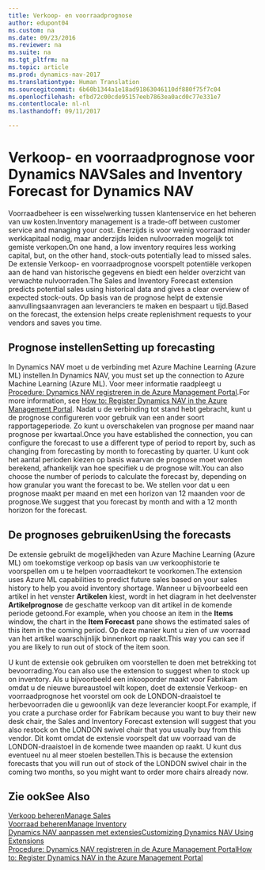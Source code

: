 ```yaml
---
title: Verkoop- en voorraadprognose
author: edupont04
ms.custom: na
ms.date: 09/23/2016
ms.reviewer: na
ms.suite: na
ms.tgt_pltfrm: na
ms.topic: article
ms.prod: dynamics-nav-2017
ms.translationtype: Human Translation
ms.sourcegitcommit: 6b60b1344a1e18ad91863046110df880f75f7c04
ms.openlocfilehash: efbd72c00cde95157eeb7863ea0acd0c77e331e7
ms.contentlocale: nl-nl
ms.lasthandoff: 09/11/2017

---
```


# <a name="sales-and-inventory-forecast-for-dynamics-nav"></a><span data-ttu-id="fe238-102">Verkoop- en voorraadprognose voor Dynamics NAV</span><span class="sxs-lookup"><span data-stu-id="fe238-102">Sales and Inventory Forecast for Dynamics NAV</span></span>
<span data-ttu-id="fe238-103">Voorraadbeheer is een wisselwerking tussen klantenservice en het beheren van uw kosten.</span><span class="sxs-lookup"><span data-stu-id="fe238-103">Inventory management is a trade-off between customer service and managing your cost.</span></span> <span data-ttu-id="fe238-104">Enerzijds is voor weinig voorraad minder werkkapitaal nodig, maar anderzijds leiden nulvoorraden mogelijk tot gemiste verkopen.</span><span class="sxs-lookup"><span data-stu-id="fe238-104">On one hand, a low inventory requires less working capital, but, on the other hand, stock-outs potentially lead to missed sales.</span></span> <span data-ttu-id="fe238-105">De extensie Verkoop- en voorraadprognose voorspelt potentiële verkopen aan de hand van historische gegevens en biedt een helder overzicht van verwachte nulvoorraden.</span><span class="sxs-lookup"><span data-stu-id="fe238-105">The Sales and Inventory Forecast extension predicts potential sales using historical data and gives a clear overview of expected stock-outs.</span></span> <span data-ttu-id="fe238-106">Op basis van de prognose helpt de extensie aanvullingsaanvragen aan leveranciers te maken en bespaart u tijd.</span><span class="sxs-lookup"><span data-stu-id="fe238-106">Based on the forecast, the extension helps create replenishment requests to your vendors and saves you time.</span></span>  

## <a name="setting-up-forecasting"></a><span data-ttu-id="fe238-107">Prognose instellen</span><span class="sxs-lookup"><span data-stu-id="fe238-107">Setting up forecasting</span></span>
<span data-ttu-id="fe238-108">In Dynamics NAV moet u de verbinding met Azure Machine Learning (Azure ML) instellen.</span><span class="sxs-lookup"><span data-stu-id="fe238-108">In Dynamics NAV, you must set up the connection to Azure Machine Learning (Azure ML).</span></span> <span data-ttu-id="fe238-109">Voor meer informatie raadpleegt u [Procedure: Dynamics NAV registreren in de Azure Management Portal](ui-how-register-dynamics-nav-azure.md).</span><span class="sxs-lookup"><span data-stu-id="fe238-109">For more information, see [How to: Register Dynamics NAV in the Azure Management Portal](ui-how-register-dynamics-nav-azure.md).</span></span> <span data-ttu-id="fe238-110">Nadat u de verbinding tot stand hebt gebracht, kunt u de prognose configureren voor gebruik van een ander soort rapportageperiode. Zo kunt u overschakelen van prognose per maand naar prognose per kwartaal.</span><span class="sxs-lookup"><span data-stu-id="fe238-110">Once you have established the connection, you can configure the forecast to use a different type of period to report by, such as changing from forecasting by month to forecasting by quarter.</span></span> <span data-ttu-id="fe238-111">U kunt ook het aantal perioden kiezen op basis waarvan de prognose moet worden berekend, afhankelijk van hoe specifiek u de prognose wilt.</span><span class="sxs-lookup"><span data-stu-id="fe238-111">You can also choose the number of periods to calculate the forecast by, depending on how granular you want the forecast to be.</span></span> <span data-ttu-id="fe238-112">We stellen voor dat u een prognose maakt per maand en met een horizon van 12 maanden voor de prognose.</span><span class="sxs-lookup"><span data-stu-id="fe238-112">We suggest that you forecast by month and with a 12 month horizon for the forecast.</span></span>  

## <a name="using-the-forecasts"></a><span data-ttu-id="fe238-113">De prognoses gebruiken</span><span class="sxs-lookup"><span data-stu-id="fe238-113">Using the forecasts</span></span>
<span data-ttu-id="fe238-114">De extensie gebruikt de mogelijkheden van Azure Machine Learning (Azure ML) om toekomstige verkoop op basis van uw verkoophistorie te voorspellen om u te helpen voorraadtekort te voorkomen.</span><span class="sxs-lookup"><span data-stu-id="fe238-114">The extension uses Azure ML capabilities to predict future sales based on your sales history to help you avoid inventory shortage.</span></span> <span data-ttu-id="fe238-115">Wanneer u bijvoorbeeld een artikel in het venster **Artikelen** kiest, wordt in het diagram in het deelvenster **Artikelprognose** de geschatte verkoop van dit artikel in de komende periode getoond.</span><span class="sxs-lookup"><span data-stu-id="fe238-115">For example, when you choose an item in the **Items** window, the chart in the **Item Forecast** pane shows the estimated sales of this item in the coming period.</span></span> <span data-ttu-id="fe238-116">Op deze manier kunt u zien of uw voorraad van het artikel waarschijnlijk binnenkort op raakt.</span><span class="sxs-lookup"><span data-stu-id="fe238-116">This way you can see if you are likely to run out of stock of the item soon.</span></span>  

<span data-ttu-id="fe238-117">U kunt de extensie ook gebruiken om voorstellen te doen met betrekking tot bevoorrading.</span><span class="sxs-lookup"><span data-stu-id="fe238-117">You can also use the extension to suggest when to stock up on inventory.</span></span> <span data-ttu-id="fe238-118">Als u bijvoorbeeld een inkooporder maakt voor Fabrikam omdat u de nieuwe bureaustoel wilt kopen, doet de extensie Verkoop- en voorraadprognose het voorstel om ook de LONDON-draaistoel te herbevoorraden die u gewoonlijk van deze leverancier koopt.</span><span class="sxs-lookup"><span data-stu-id="fe238-118">For example, if you crate a purchase order for Fabrikam because you want to buy their new desk chair, the Sales and Inventory Forecast extension will suggest that you also restock on the LONDON swivel chair that you usually buy from this vendor.</span></span> <span data-ttu-id="fe238-119">Dit komt omdat de extensie voorspelt dat uw voorraad van de LONDON-draaistoel in de komende twee maanden op raakt. U kunt dus eventueel nu al meer stoelen bestellen.</span><span class="sxs-lookup"><span data-stu-id="fe238-119">This is because the extension forecasts that you will run out of stock of the LONDON swivel chair in the coming two months, so you might want to order more chairs already now.</span></span>  

## <a name="see-also"></a><span data-ttu-id="fe238-120">Zie ook</span><span class="sxs-lookup"><span data-stu-id="fe238-120">See Also</span></span>
[<span data-ttu-id="fe238-121">Verkoop beheren</span><span class="sxs-lookup"><span data-stu-id="fe238-121">Manage Sales</span></span>](sales-manage-sales.md)  
[<span data-ttu-id="fe238-122">Voorraad beheren</span><span class="sxs-lookup"><span data-stu-id="fe238-122">Manage Inventory</span></span>](inventory-manage-inventory.md)  
[<span data-ttu-id="fe238-123">Dynamics NAV aanpassen met extensies</span><span class="sxs-lookup"><span data-stu-id="fe238-123">Customizing Dynamics NAV Using Extensions</span></span>](ui-extensions.md)  
[<span data-ttu-id="fe238-124">Procedure: Dynamics NAV registreren in de Azure Management Portal</span><span class="sxs-lookup"><span data-stu-id="fe238-124">How to: Register Dynamics NAV in the Azure Management Portal</span></span>](ui-how-register-dynamics-nav-azure.md)  

